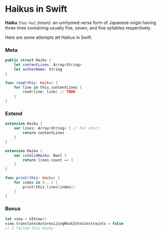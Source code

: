 # Haikus in Swift

**Haiku** `[hai·​ku]` *(noun)*: an unrhymed verse form of Japanese origin having three lines containing usually five, seven, and five syllables respectively.

Here are some attempts att Haikus in Swift.

### Meta

```Swift
public struct Haiku {
    let contentLines: Array<String>
    let authorName: String
}
```

```Swift
func read(this: Haiku) {
    for line in this.contentLines {
        read(line: line) // TODO
    }
}
```

### Extend

```Swift
extension Haiku {
    var lines: Array<String> { // For short
        return contentLines
    }
}
```

```Swift
extension Haiku {
    var isValidHaiku: Bool {
        return lines.count == 3
    }
}
```

```Swift
func print(this: Haiku) {
    for index in 0...2 {
        print(this.lines[index])
    }
}
```

### Bonus

```Swift
let view = UIView()
view.translatesAutoresizingMaskIntoConstraints = false
// I failed this Haiku
```

